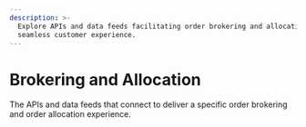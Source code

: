 ```yaml
---
description: >-
  Explore APIs and data feeds facilitating order brokering and allocation for a
  seamless customer experience.
---
```


# Brokering and Allocation

The APIs and data feeds that connect to deliver a specific order brokering and order allocation experience.
